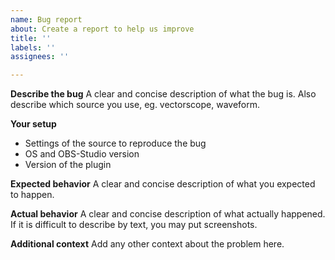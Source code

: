 ```yaml
---
name: Bug report
about: Create a report to help us improve
title: ''
labels: ''
assignees: ''

---
```


**Describe the bug**
A clear and concise description of what the bug is.
Also describe which source you use, eg. vectorscope, waveform.

**Your setup**
- Settings of the source to reproduce the bug
- OS and OBS-Studio version
- Version of the plugin

**Expected behavior**
A clear and concise description of what you expected to happen.

**Actual behavior**
A clear and concise description of what actually happened.
If it is difficult to describe by text, you may put screenshots.

**Additional context**
Add any other context about the problem here.
